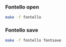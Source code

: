 ### Fontello open

```sh
make -f fontello
```

### Fontello save

```sh
make -f fontello fontsave
```